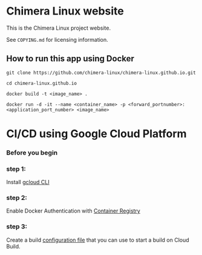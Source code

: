 # Chimera Linux website

This is the Chimera Linux project website.

See `COPYING.md` for licensing information.


## How to run this app using Docker

```
git clone https://github.com/chimera-linux/chimera-linux.github.io.git

cd chimera-linux.github.io

docker build -t <image_name> .

docker run -d -it --name <container_name> -p <forward_portnumber>:<application_port_number> <image_name>

```

# CI/CD using Google Cloud Platform

### Before you begin

### step 1:
Install [gcloud CLI](https://cloud.google.com/sdk/docs/install#deb)

### step 2:
Enable Docker Authentication with [Container Registry](https://cloud.google.com/container-registry/docs/advanced-authentication) 

### step 3:
Create a build [configuration file](https://cloud.google.com/build/docs/configuring-builds/create-basic-configuration) that you can use to start a build on Cloud Build.
